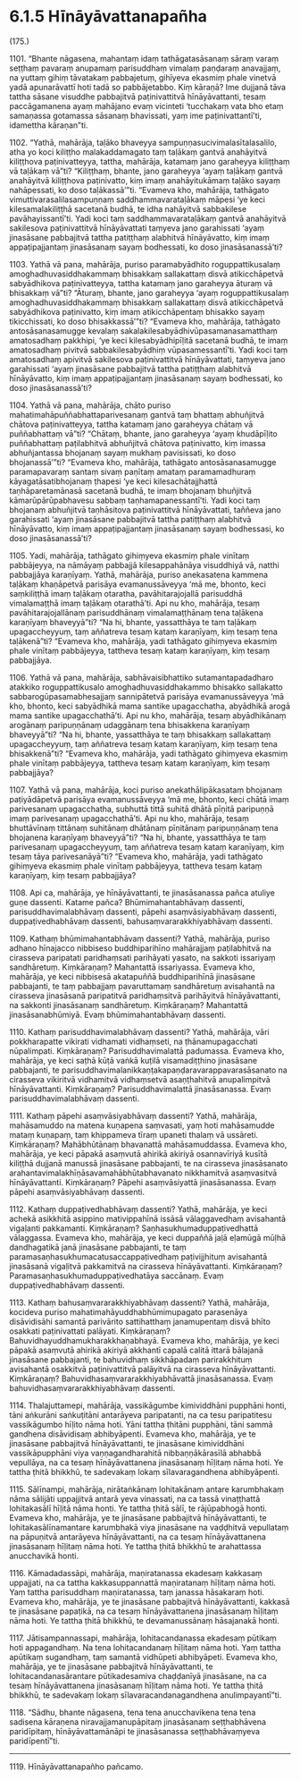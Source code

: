 

# 6.1.5 Hīnāyāvattanapañha




(175.)

1101\. “Bhante nāgasena, mahantaṃ idaṃ tathāgatasāsanaṃ sāraṃ varaṃ seṭṭhaṃ pavaraṃ anupamaṃ parisuddhaṃ vimalaṃ paṇḍaraṃ anavajjaṃ, na yuttaṃ gihiṃ tāvatakaṃ pabbajetuṃ, gihīyeva ekasmiṃ phale vinetvā yadā apunarāvattī hoti tadā so pabbājetabbo. Kiṃ kāraṇā? Ime dujjanā tāva tattha sāsane visuddhe pabbajitvā paṭinivattitvā hīnāyāvattanti, tesaṃ paccāgamanena ayaṃ mahājano evaṃ vicinteti ‘tucchakaṃ vata bho etaṃ samaṇassa gotamassa sāsanaṃ bhavissati, yaṃ ime paṭinivattantī’ti, idamettha kāraṇan”ti.

1102\. “Yathā, mahārāja, taḷāko bhaveyya sampuṇṇasucivimalasītalasalilo, atha yo koci kiliṭṭho malakaddamagato taṃ taḷākaṃ gantvā anahāyitvā kiliṭṭhova paṭinivatteyya, tattha, mahārāja, katamaṃ jano garaheyya kiliṭṭhaṃ vā taḷākaṃ vā”ti? “Kiliṭṭhaṃ, bhante, jano garaheyya ‘ayaṃ taḷākaṃ gantvā anahāyitvā kiliṭṭhova paṭinivatto, kiṃ imaṃ anahāyitukāmaṃ taḷāko sayaṃ nahāpessati, ko doso taḷākassā’”ti. “Evameva kho, mahārāja, tathāgato vimuttivarasalilasampuṇṇaṃ saddhammavarataḷākaṃ māpesi ‘ye keci kilesamalakiliṭṭhā sacetanā budhā, te idha nahāyitvā sabbakilese pavāhayissantī’ti. Yadi koci taṃ saddhammavarataḷākaṃ gantvā anahāyitvā sakilesova paṭinivattitvā hīnāyāvattati taṃyeva jano garahissati ‘ayaṃ jinasāsane pabbajitvā tattha patiṭṭhaṃ alabhitvā hīnāyāvatto, kiṃ imaṃ appaṭipajjantaṃ jinasāsanaṃ sayaṃ bodhessati, ko doso jinasāsanassā’ti?

1103\. Yathā vā pana, mahārāja, puriso paramabyādhito roguppattikusalaṃ amoghadhuvasiddhakammaṃ bhisakkaṃ sallakattaṃ disvā atikicchāpetvā sabyādhikova paṭinivatteyya, tattha katamaṃ jano garaheyya āturaṃ vā bhisakkaṃ vā”ti? “Āturaṃ, bhante, jano garaheyya ‘ayaṃ roguppattikusalaṃ amoghadhuvasiddhakammaṃ bhisakkaṃ sallakattaṃ disvā atikicchāpetvā sabyādhikova paṭinivatto, kiṃ imaṃ atikicchāpentaṃ bhisakko sayaṃ tikicchissati, ko doso bhisakkassā’”ti? “Evameva kho, mahārāja, tathāgato antosāsanasamugge kevalaṃ sakalakilesabyādhivūpasamanasamatthaṃ amatosadhaṃ pakkhipi, ‘ye keci kilesabyādhipīḷitā sacetanā budhā, te imaṃ amatosadhaṃ pivitvā sabbakilesabyādhiṃ vūpasamessantī’ti. Yadi koci taṃ amatosadhaṃ apivitvā sakilesova paṭinivattitvā hīnāyāvattati, taṃyeva jano garahissati ‘ayaṃ jinasāsane pabbajitvā tattha patiṭṭhaṃ alabhitvā hīnāyāvatto, kiṃ imaṃ appaṭipajjantaṃ jinasāsanaṃ sayaṃ bodhessati, ko doso jinasāsanassā’ti?

1104\. Yathā vā pana, mahārāja, chāto puriso mahatimahāpuññabhattaparivesanaṃ gantvā taṃ bhattaṃ abhuñjitvā chātova paṭinivatteyya, tattha katamaṃ jano garaheyya chātaṃ vā puññabhattaṃ vā”ti? “Chātaṃ, bhante, jano garaheyya ‘ayaṃ khudāpīḷito puññabhattaṃ paṭilabhitvā abhuñjitvā chātova paṭinivatto, kiṃ imassa abhuñjantassa bhojanaṃ sayaṃ mukhaṃ pavisissati, ko doso bhojanassā’”ti? “Evameva kho, mahārāja, tathāgato antosāsanasamugge paramapavaraṃ santaṃ sivaṃ paṇītaṃ amataṃ paramamadhuraṃ kāyagatāsatibhojanaṃ ṭhapesi ‘ye keci kilesachātajjhattā taṇhāparetamānasā sacetanā budhā, te imaṃ bhojanaṃ bhuñjitvā kāmarūpārūpabhavesu sabbaṃ taṇhamapanessantī’ti. Yadi koci taṃ bhojanaṃ abhuñjitvā taṇhāsitova paṭinivattitvā hīnāyāvattati, taññeva jano garahissati ‘ayaṃ jinasāsane pabbajitvā tattha patiṭṭhaṃ alabhitvā hīnāyāvatto, kiṃ imaṃ appaṭipajjantaṃ jinasāsanaṃ sayaṃ bodhessasi, ko doso jinasāsanassā’ti?

1105\. Yadi, mahārāja, tathāgato gihiṃyeva ekasmiṃ phale vinītaṃ pabbājeyya, na nāmāyaṃ pabbajjā kilesappahānāya visuddhiyā vā, natthi pabbajjāya karaṇīyaṃ. Yathā, mahārāja, puriso anekasatena kammena taḷākaṃ khaṇāpetvā parisāya evamanussāveyya ‘mā me, bhonto, keci saṃkiliṭṭhā imaṃ taḷākaṃ otaratha, pavāhitarajojallā parisuddhā vimalamaṭṭhā imaṃ taḷākaṃ otarathā’ti. Api nu kho, mahārāja, tesaṃ pavāhitarajojallānaṃ parisuddhānaṃ vimalamaṭṭhānaṃ tena taḷākena karaṇīyaṃ bhaveyyā”ti? “Na hi, bhante, yassatthāya te taṃ taḷākaṃ upagaccheyyuṃ, taṃ aññatreva tesaṃ kataṃ karaṇīyaṃ, kiṃ tesaṃ tena taḷākenā”ti? “Evameva kho, mahārāja, yadi tathāgato gihiṃyeva ekasmiṃ phale vinītaṃ pabbājeyya, tattheva tesaṃ kataṃ karaṇīyaṃ, kiṃ tesaṃ pabbajjāya.

1106\. Yathā vā pana, mahārāja, sabhāvaisibhattiko sutamantapadadharo atakkiko roguppattikusalo amoghadhuvasiddhakammo bhisakko sallakatto sabbarogūpasamabhesajjaṃ sannipātetvā parisāya evamanussāveyya ‘mā kho, bhonto, keci sabyādhikā mama santike upagacchatha, abyādhikā arogā mama santike upagacchathā’ti. Api nu kho, mahārāja, tesaṃ abyādhikānaṃ arogānaṃ paripuṇṇānaṃ udaggānaṃ tena bhisakkena karaṇīyaṃ bhaveyyā”ti? “Na hi, bhante, yassatthāya te taṃ bhisakkaṃ sallakattaṃ upagaccheyyuṃ, taṃ aññatreva tesaṃ kataṃ karaṇīyaṃ, kiṃ tesaṃ tena bhisakkenā”ti? “Evameva kho, mahārāja, yadi tathāgato gihiṃyeva ekasmiṃ phale vinītaṃ pabbājeyya, tattheva tesaṃ kataṃ karaṇīyaṃ, kiṃ tesaṃ pabbajjāya?

1107\. Yathā vā pana, mahārāja, koci puriso anekathālipākasataṃ bhojanaṃ paṭiyādāpetvā parisāya evamanussāveyya ‘mā me, bhonto, keci chātā imaṃ parivesanaṃ upagacchatha, subhuttā tittā suhitā dhātā pīṇitā paripuṇṇā imaṃ parivesanaṃ upagacchathā’ti. Api nu kho, mahārāja, tesaṃ bhuttāvīnaṃ tittānaṃ suhitānaṃ dhātānaṃ pīṇitānaṃ paripuṇṇānaṃ tena bhojanena karaṇīyaṃ bhaveyyā”ti? “Na hi, bhante, yassatthāya te taṃ parivesanaṃ upagaccheyyuṃ, taṃ aññatreva tesaṃ kataṃ karaṇīyaṃ, kiṃ tesaṃ tāya parivesanāyā”ti? “Evameva kho, mahārāja, yadi tathāgato gihiṃyeva ekasmiṃ phale vinītaṃ pabbājeyya, tattheva tesaṃ kataṃ karaṇīyaṃ, kiṃ tesaṃ pabbajjāya?

1108\. Api ca, mahārāja, ye hīnāyāvattanti, te jinasāsanassa pañca atuliye guṇe dassenti. Katame pañca? Bhūmimahantabhāvaṃ dassenti, parisuddhavimalabhāvaṃ dassenti, pāpehi asaṃvāsiyabhāvaṃ dassenti, duppaṭivedhabhāvaṃ dassenti, bahusaṃvararakkhiyabhāvaṃ dassenti.

1109\. Kathaṃ bhūmimahantabhāvaṃ dassenti? Yathā, mahārāja, puriso adhano hīnajacco nibbiseso buddhiparihīno mahārajjaṃ paṭilabhitvā na cirasseva paripatati paridhaṃsati parihāyati yasato, na sakkoti issariyaṃ sandhāretuṃ. Kiṃkāraṇaṃ? Mahantattā issariyassa. Evameva kho, mahārāja, ye keci nibbisesā akatapuññā buddhiparihīnā jinasāsane pabbajanti, te taṃ pabbajjaṃ pavaruttamaṃ sandhāretuṃ avisahantā na cirasseva jinasāsanā paripatitvā paridhaṃsitvā parihāyitvā hīnāyāvattanti, na sakkonti jinasāsanaṃ sandhāretuṃ. Kiṃkāraṇaṃ? Mahantattā jinasāsanabhūmiyā. Evaṃ bhūmimahantabhāvaṃ dassenti.

1110\. Kathaṃ parisuddhavimalabhāvaṃ dassenti? Yathā, mahārāja, vāri pokkharapatte vikirati vidhamati vidhaṃseti, na ṭhānamupagacchati nūpalimpati. Kiṃkāraṇaṃ? Parisuddhavimalattā padumassa. Evameva kho, mahārāja, ye keci saṭhā kūṭā vaṅkā kuṭilā visamadiṭṭhino jinasāsane pabbajanti, te parisuddhavimalanikkaṇṭakapaṇḍaravarappavarasāsanato na cirasseva vikiritvā vidhamitvā vidhaṃsetvā asaṇṭhahitvā anupalimpitvā hīnāyāvattanti. Kiṃkāraṇaṃ? Parisuddhavimalattā jinasāsanassa. Evaṃ parisuddhavimalabhāvaṃ dassenti.

1111\. Kathaṃ pāpehi asaṃvāsiyabhāvaṃ dassenti? Yathā, mahārāja, mahāsamuddo na matena kuṇapena saṃvasati, yaṃ hoti mahāsamudde mataṃ kuṇapaṃ, taṃ khippameva tīraṃ upaneti thalaṃ vā ussāreti. Kiṃkāraṇaṃ? Mahābhūtānaṃ bhavanattā mahāsamuddassa. Evameva kho, mahārāja, ye keci pāpakā asaṃvutā ahirikā akiriyā osannavīriyā kusītā kiliṭṭhā dujjanā manussā jinasāsane pabbajanti, te na cirasseva jinasāsanato arahantavimalakhīṇāsavamahābhūtabhavanato nikkhamitvā asaṃvasitvā hīnāyāvattanti. Kiṃkāraṇaṃ? Pāpehi asaṃvāsiyattā jinasāsanassa. Evaṃ pāpehi asaṃvāsiyabhāvaṃ dassenti.

1112\. Kathaṃ duppaṭivedhabhāvaṃ dassenti? Yathā, mahārāja, ye keci achekā asikkhitā asippino mativippahīnā issāsā vālaggavedhaṃ avisahantā vigaḷanti pakkamanti. Kiṃkāraṇaṃ? Saṇhasukhumaduppaṭivedhattā vālaggassa. Evameva kho, mahārāja, ye keci duppaññā jaḷā eḷamūgā mūḷhā dandhagatikā janā jinasāsane pabbajanti, te taṃ paramasaṇhasukhumacatusaccappaṭivedhaṃ paṭivijjhituṃ avisahantā jinasāsanā vigaḷitvā pakkamitvā na cirasseva hīnāyāvattanti. Kiṃkāraṇaṃ? Paramasaṇhasukhumaduppaṭivedhatāya saccānaṃ. Evaṃ duppaṭivedhabhāvaṃ dassenti.

1113\. Kathaṃ bahusaṃvararakkhiyabhāvaṃ dassenti? Yathā, mahārāja, kocideva puriso mahatimahāyuddhabhūmimupagato parasenāya disāvidisāhi samantā parivārito sattihatthaṃ janamupentaṃ disvā bhīto osakkati paṭinivattati palāyati. Kiṃkāraṇaṃ? Bahuvidhayuddhamukharakkhaṇabhayā. Evameva kho, mahārāja, ye keci pāpakā asaṃvutā ahirikā akiriyā akkhantī capalā calitā ittarā bālajanā jinasāsane pabbajanti, te bahuvidhaṃ sikkhāpadaṃ parirakkhituṃ avisahantā osakkitvā paṭinivattitvā palāyitvā na cirasseva hīnāyāvattanti. Kiṃkāraṇaṃ? Bahuvidhasaṃvararakkhiyabhāvattā jinasāsanassa. Evaṃ bahuvidhasaṃvararakkhiyabhāvaṃ dassenti.

1114\. Thalajuttamepi, mahārāja, vassikāgumbe kimividdhāni pupphāni honti, tāni aṅkurāni saṅkuṭitāni antarāyeva paripatanti, na ca tesu paripatitesu vassikāgumbo hīḷito nāma hoti. Yāni tattha ṭhitāni pupphāni, tāni sammā gandhena disāvidisaṃ abhibyāpenti. Evameva kho, mahārāja, ye te jinasāsane pabbajitvā hīnāyāvattanti, te jinasāsane kimividdhāni vassikāpupphāni viya vaṇṇagandharahitā nibbaṇṇākārasīlā abhabbā vepullāya, na ca tesaṃ hīnāyāvattanena jinasāsanaṃ hīḷitaṃ nāma hoti. Ye tattha ṭhitā bhikkhū, te sadevakaṃ lokaṃ sīlavaragandhena abhibyāpenti.

1115\. Sālīnampi, mahārāja, nirātaṅkānaṃ lohitakānaṃ antare karumbhakaṃ nāma sālijāti uppajjitvā antarā yeva vinassati, na ca tassā vinaṭṭhattā lohitakasālī hīḷitā nāma honti. Ye tattha ṭhitā sālī, te rājūpabhogā honti. Evameva kho, mahārāja, ye te jinasāsane pabbajitvā hīnāyāvattanti, te lohitakasālīnamantare karumbhakā viya jinasāsane na vaḍḍhitvā vepullataṃ na pāpuṇitvā antarāyeva hīnāyāvattanti, na ca tesaṃ hīnāyāvattanena jinasāsanaṃ hīḷitaṃ nāma hoti. Ye tattha ṭhitā bhikkhū te arahattassa anucchavikā honti.

1116\. Kāmadadassāpi, mahārāja, maṇiratanassa ekadesaṃ kakkasaṃ uppajjati, na ca tattha kakkasuppannattā maṇiratanaṃ hīḷitaṃ nāma hoti. Yaṃ tattha parisuddhaṃ maṇiratanassa, taṃ janassa hāsakaraṃ hoti. Evameva kho, mahārāja, ye te jinasāsane pabbajitvā hīnāyāvattanti, kakkasā te jinasāsane papaṭikā, na ca tesaṃ hīnāyāvattanena jinasāsanaṃ hīḷitaṃ nāma hoti. Ye tattha ṭhitā bhikkhū, te devamanussānaṃ hāsajanakā honti.

1117\. Jātisampannassapi, mahārāja, lohitacandanassa ekadesaṃ pūtikaṃ hoti appagandhaṃ. Na tena lohitacandanaṃ hīḷitaṃ nāma hoti. Yaṃ tattha apūtikaṃ sugandhaṃ, taṃ samantā vidhūpeti abhibyāpeti. Evameva kho, mahārāja, ye te jinasāsane pabbajitvā hīnāyāvattanti, te lohitacandanasārantare pūtikadesamiva chaḍḍanīyā jinasāsane, na ca tesaṃ hīnāyāvattanena jinasāsanaṃ hīḷitaṃ nāma hoti. Ye tattha ṭhitā bhikkhū, te sadevakaṃ lokaṃ sīlavaracandanagandhena anulimpayantī”ti.

1118\. “Sādhu, bhante nāgasena, tena tena anucchavikena tena tena sadisena kāraṇena niravajjamanupāpitaṃ jinasāsanaṃ seṭṭhabhāvena paridīpitaṃ, hīnāyāvattamānāpi te jinasāsanassa seṭṭhabhāvaṃyeva paridīpentī”ti.

---

1119\. Hīnāyāvattanapañho pañcamo.





